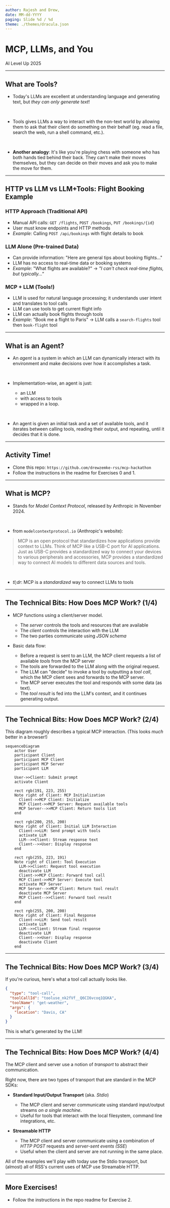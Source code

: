 ```yaml
---
author: Rajesh and Drew,
date: MM-dd-YYYY
paging: Slide %d / %d
theme: ./themes/dracula.json
---
```


# MCP, LLMs, and You

AI Level Up 2025

<!-- ## Goals
After this session, attendees will be able to
1. Describe the MCP in broad terms, explain how it works, and explain what it is useful for.
2. Construct simple MCP clients and servers and connect them to an LLM
3. Use MCP to solve problems in their project domains
--- -->

---

## What are Tools?

- Today's LLMs are excellent at understanding language and generating text, but _they can only generate text_!
<br>

- Tools gives LLMs a way to interact with the non-text world by allowing them to ask that their client do something on their behalf (eg. read a file, search the web, run a shell command, etc.).
<br>

- **Another analogy**: It's like you're playing chess with someone who has both hands tied behind their back. They can't make their moves themselves, but they can decide on their moves and ask you to make the move for them.

---

## HTTP vs LLM vs LLM+Tools: Flight Booking Example

### HTTP Approach (Traditional API)

- Manual API calls: `GET /flights`, `POST /bookings`, `PUT /bookings/{id}`
- User must know endpoints and HTTP methods
- _Example_: Calling `POST /api/bookings` with flight details to book

### LLM Alone (Pre-trained Data)

- Can provide information: "Here are general tips about booking flights..."
- LLM has no access to real-time data or booking systems
- _Example_: "What flights are available?" → _"I can't check real-time flights, but typically..."_

### MCP + LLM (Tools!)

- LLM is used for natural language processing; it understands user intent and translates to tool calls
- LLM can use tools to get current flight info
- LLM can actually book flights through tools
- _Example_: "Book me a flight to Paris" → LLM calls a `search-flights` tool then `book-flight` tool

---

## What is an Agent?

- An *agent* is a system in which an LLM can dynamically interact with its environment and make decisions over how it accomplishes a task.
<br>

- Implementation-wise, an agent is just:

  - an LLM
  - with access to tools
  - wrapped in a loop.
<br>

- An agent is given an initial task and a set of available tools, and it iterates between calling tools, reading their output, and repeating, until it decides that it is done.

---

## Activity Time!

- Clone this repo: `https://github.com/drewzemke-rss/mcp-hackathon`
- Follow the instructions in the readme for Exercises 0 and 1.

---

## What is MCP?

- Stands for _Model Context Protocol_, released by Anthropic in November 2024.
<br>

- from `modelcontextprotocol.io` (Anthropic's website):

> MCP is an open protocol that standardizes how applications provide context to LLMs. Think of MCP like a USB-C port for AI applications. Just as USB-C provides a standardized way to connect your devices to various peripherals and accessories, MCP provides a standardized way to connect AI models to different data sources and tools.
<br>

- _tl;dr_: MCP is a _standardized_ way to connect LLMs to tools

---

## The Technical Bits: How Does MCP Work? (1/4)

- MCP functions using a client/server model.

  - The _server_ controls the tools and resources that are available
  - The _client_ controls the interaction with the LLM
  - The two parties communicate using _JSON schema_
    <br>

- Basic data flow:
  - Before a request is sent to an LLM, the MCP client requests a list of available _tools_ from the MCP server
  - The tools are forwarded to the LLM along with the original request.
  - The LLM can "decide" to invoke a tool by outputting a _tool call_, which the MCP client sees and forwards to the MCP server.
  - The MCP server executes the tool and responds with some data (as text).
  - The _tool result_ is fed into the LLM's context, and it continues generating output.

---

## The Technical Bits: How Does MCP Work? (2/4)

This diagram roughly describes a typical MCP interaction. (This looks _much_ better in a browser!)

```mermaid
sequenceDiagram
    actor User
    participant Client
    participant MCP Client
    participant MCP Server
    participant LLM

    User->>Client: Submit prompt
    activate Client

    rect rgb(191, 223, 255)
    Note right of Client: MCP Initialization
      Client->>MCP Client: Initialize
      MCP Client->>MCP Server: Request available tools
      MCP Server-->>MCP Client: Return tools list
    end

    rect rgb(200, 255, 200)
    Note right of Client: Initial LLM Interaction
      Client->>LLM: Send prompt with tools
      activate LLM
      LLM-->>Client: Stream response text
      Client-->>User: Display response
    end

    rect rgb(255, 223, 191)
    Note right of Client: Tool Execution
      LLM->>Client: Request tool execution
      deactivate LLM
      Client->>MCP Client: Forward tool call
      MCP Client->>MCP Server: Execute tool
      activate MCP Server
      MCP Server-->>MCP Client: Return tool result
      deactivate MCP Server
      MCP Client-->>Client: Forward tool result
    end

    rect rgb(255, 200, 200)
    Note right of Client: Final Response
      Client->>LLM: Send tool result
      activate LLM
      LLM-->>Client: Stream final response
      deactivate LLM
      Client-->>User: Display response
      deactivate Client
    end

```

---

## The Technical Bits: How Does MCP Work? (3/4)

If you're curious, here's what a tool call actually looks like.

```json
{
  "type": "tool-call",
  "toolCallId": "tooluse_nk2fVf__Q6CI6vcoq1QGKA",
  "toolName": "get-weather",
  "args": {
    "location": "Davis, CA"
  }
}
```

This is what's generated by the LLM!

---

## The Technical Bits: How Does MCP Work? (4/4)

The MCP client and server use a notion of _transport_ to abstract their communication.

Right now, there are two types of transport that are standard in the MCP SDKs:

- **Standard Input/Output Transport** (aka. _Stdio_)

  - The MCP client and server communicate using standard input/output streams _on a single machine_.
  - Useful for tools that interact with the local filesystem, command line integrations, etc.
    <br>

- **Streamable HTTP**
  - The MCP client and server communicate using a combination of _HTTP POST_ requests and _server-sent events (SSE_)
  - Useful when the client and server are not running in the same place.

All of the examples we'll play with today use the Stdio transport, but (almost) all of RSS's current uses of MCP use Streamable HTTP.

---

## More Exercises!

- Follow the instructions in the repo readme for Exercise 2.
